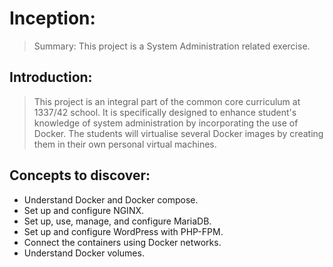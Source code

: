 # Inception:
> Summary:  This project is a System Administration related exercise.

## Introduction:
> This project is an integral part of the common core curriculum at 1337/42 school. It is specifically designed to enhance student's knowledge of system administration by incorporating the use of Docker.
>The students will virtualise several Docker images by creating them in their own personal virtual machines.

## Concepts to discover:
- Understand Docker and Docker compose.
- Set up and configure NGINX.
- Set up, use, manage, and configure MariaDB.
- Set up and configure WordPress with PHP-FPM.
- Connect the containers using Docker networks.
- Understand Docker volumes.
